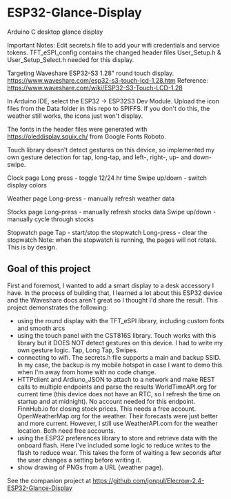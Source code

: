 # ESP32-Glance-Display
Arduino C desktop glance display

Important Notes: Edit secrets.h file to add your wifi credentials and service tokens. TFT_eSPI_config contains the changed header files User_Setup.h & User_Setup_Select.h needed for this display.

Targeting Waveshare ESP32-S3 1.28" round touch display. https://www.waveshare.com/esp32-s3-touch-lcd-1.28.htm
Reference: https://www.waveshare.com/wiki/ESP32-S3-Touch-LCD-1.28

In Arduino IDE, select the ESP32 -> ESP32S3 Dev Module.
Upload the icon files from the Data folder in this repo to SPIFFS. If you don't do this, the weather still works, the icons just won't display.

The fonts in the header files were generated with https://oleddisplay.squix.ch/ from Google Fonts Roboto. 

Touch library doesn't detect gestures on this device, so implemented my own gesture detection for tap, long-tap, and left-, right-, up- and down-swipe.

Clock page
  Long press - toggle 12/24 hr time
  Swipe up/down - switch display colors

Weather page
  Long-press - manually refresh weather data

Stocks page
  Long-press - manually refresh stocks data
  Swipe up/down - manually cycle through stocks

Stopwatch page
  Tap - start/stop the stopwatch
  Long-press - clear the stopwatch
  Note: when the stopwatch is running, the pages will not rotate. This is by design.

Goal of this project
--------------------------
First and foremost, I wanted to add a smart display to a desk accessory I have. 
In the process of building that, I learned a lot about this ESP32 device and the Waveshare docs aren't great so I thought I'd share the result. 
This project demonstrates the following:
* using the round display with the TFT_eSPI library, including custom fonts and smooth arcs
* using the touch panel with the CST816S library. Touch works with this library but it DOES NOT detect gestures on this device. I had to write my own gesture logic. Tap, Long Tap, Swipes.
* connecting to wifi. The secrets.h file supports a main and backup SSID. In my case, the backup is my mobile hotspot in case I want to demo this when I'm away from home with no code change. 
* HTTPclient and Ardiuno_JSON to attach to a network and make REST calls to multiple endpoints and parse the results
    WorldTimeAPI.org for current time (this device does not have an RTC, so I refresh the time on startup and at midnight). No account needed for this endpoint.
    FinnHub.io for closing stock prices. This needs a free account.
    OpenWeatherMap.org for the weather. Their forecasts were just better and more current. However, I still use WeatherAPI.com for the weather location. Both need free accounts. 
* using the ESP32 preferences library to store and retrieve data with the onboard flash. Here I've included some logic to reduce writes to the flash to reduce wear. This takes the form of waiting a few seconds after the user changes a setting before writing it.
* show drawing of PNGs from a URL (weather page). 

See the companion project at https://github.com/jonpul/Elecrow-2.4-ESP32-Glance-Display
